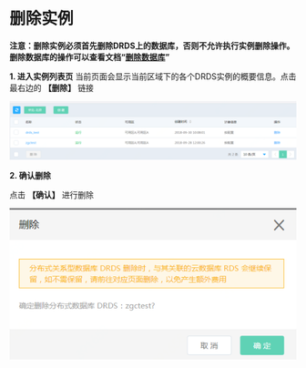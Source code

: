 # 删除实例

**注意：删除实例必须首先删除DRDS上的数据库，否则不允许执行实例删除操作。删除数据库的操作可以查看文档“[删除数据库](../Database/Delete-Database.md "删除数据库")”**

**1. 进入实例列表页**
当前页面会显示当前区域下的各个DRDS实例的概要信息。点击最右边的 **【删除】** 链接

![实例列表](../../../../../image/DRDS/instance_list.png)

**2. 确认删除**

点击 **【确认】** 进行删除

![确认删除](../../../../../image/DRDS/delete-instance.png)
